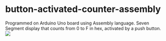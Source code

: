 # button-activated-counter-assembly
Programmed on Arduino Uno board using Assembly language. Seven Segment display that counts from 0 to F in hex, activated by a push button.
![](ButtonCounter.gif)

